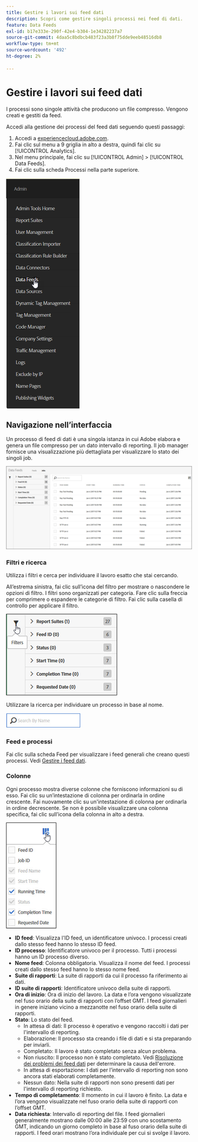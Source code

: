 ```yaml
---
title: Gestire i lavori sui feed dati
description: Scopri come gestire singoli processi nei feed di dati.
feature: Data Feeds
exl-id: b17e333e-290f-42e4-b304-1e34282237a7
source-git-commit: 4daa5c8bdbcb483f23a3b8f75dde9eeb48516db8
workflow-type: tm+mt
source-wordcount: '492'
ht-degree: 2%

---
```


# Gestire i lavori sui feed dati

I processi sono singole attività che producono un file compresso. Vengono creati e gestiti da feed.

Accedi alla gestione dei processi del feed dati seguendo questi passaggi:

1. Accedi a [experiencecloud.adobe.com](https://experiencecloud.adobe.com).
2. Fai clic sul menu a 9 griglia in alto a destra, quindi fai clic su [!UICONTROL Analytics].
3. Nel menu principale, fai clic su [!UICONTROL Admin] > [!UICONTROL Data Feeds].
4. Fai clic sulla scheda Processi nella parte superiore.

![Menu feed dati](assets/AdminMenu.png)

## Navigazione nell’interfaccia

Un processo di feed di dati è una singola istanza in cui Adobe elabora e genera un file compresso per un dato intervallo di reporting. Il job manager fornisce una visualizzazione più dettagliata per visualizzare lo stato dei singoli job.

![Processi](assets/jobs.jpg)

### Filtri e ricerca

Utilizza i filtri e cerca per individuare il lavoro esatto che stai cercando.

All’estrema sinistra, fai clic sull’icona del filtro per mostrare o nascondere le opzioni di filtro. I filtri sono organizzati per categoria. Fare clic sulla freccia per comprimere o espandere le categorie di filtro. Fai clic sulla casella di controllo per applicare il filtro.

![Filtro](assets/jobs-filter.jpg)

Utilizzare la ricerca per individuare un processo in base al nome.

![Ricerca](assets/search.jpg)

### Feed e processi

Fai clic sulla scheda Feed per visualizzare i feed generali che creano questi processi. Vedi [Gestire i feed dati](df-manage-feeds.md).

### Colonne

Ogni processo mostra diverse colonne che forniscono informazioni su di esso. Fai clic su un’intestazione di colonna per ordinarla in ordine crescente. Fai nuovamente clic su un&#39;intestazione di colonna per ordinarla in ordine decrescente. Se non è possibile visualizzare una colonna specifica, fai clic sull’icona della colonna in alto a destra.

![Icona Colonna](assets/job-cols.jpg)

* **ID feed**: Visualizza l&#39;ID feed, un identificatore univoco. I processi creati dallo stesso feed hanno lo stesso ID feed.
* **ID processo**: Identificatore univoco per il processo. Tutti i processi hanno un ID processo diverso.
* **Nome feed**: Colonna obbligatoria. Visualizza il nome del feed. I processi creati dallo stesso feed hanno lo stesso nome feed.
* **Suite di rapporti**: La suite di rapporti da cui il processo fa riferimento ai dati.
* **ID suite di rapporti**: Identificatore univoco della suite di rapporti.
* **Ora di inizio**: Ora di inizio del lavoro. La data e l’ora vengono visualizzate nel fuso orario della suite di rapporti con l’offset GMT. I feed giornalieri in genere iniziano vicino a mezzanotte nel fuso orario della suite di rapporti.
* **Stato**: Lo stato del feed.
   * In attesa di dati: Il processo è operativo e vengono raccolti i dati per l&#39;intervallo di reporting.
   * Elaborazione: Il processo sta creando i file di dati e si sta preparando per inviarli.
   * Completato: Il lavoro è stato completato senza alcun problema.
   * Non riuscito: Il processo non è stato completato. Vedi [Risoluzione dei problemi dei feed dati](troubleshooting.md) per determinare la causa dell&#39;errore.
   * In attesa di esportazione: I dati per l’intervallo di reporting non sono ancora stati elaborati completamente.
   * Nessun dato: Nella suite di rapporti non sono presenti dati per l&#39;intervallo di reporting richiesto.
* **Tempo di completamento**: Il momento in cui il lavoro è finito. La data e l’ora vengono visualizzate nel fuso orario della suite di rapporti con l’offset GMT.
* **Data richiesta**: Intervallo di reporting del file. I feed giornalieri generalmente mostrano dalle 00:00 alle 23:59 con uno scostamento GMT, indicando un giorno completo in base al fuso orario della suite di rapporti. I feed orari mostrano l’ora individuale per cui si svolge il lavoro.
